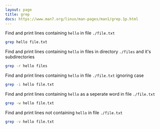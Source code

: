 ```yaml
---
layout: page
title: grep
docs: https://www.man7.org/linux/man-pages/man1/grep.1p.html
---
```

Find and print lines containing `hello` in file `./file.txt`
```bash
grep hello file.txt
```
Find and print lines containing `hello` in files in directory `./files` and it's subdirectories
```bash
grep -r hello files
```
Find and print lines containing `hello` in file `./file.txt` ignoring case
```bash
grep -i hello file.txt
```
Find and print lines containing `hello` as a seperate word in file `./file.txt`
```bash
grep -w hello file.txt
```
Find and print lines not containing `hello` in file `./file.txt`
```bash
grep -v hello file.txt
```
